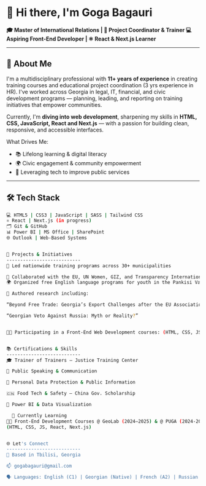 # 👋 Hi there, I'm Goga Bagauri

**🎓 Master of International Relations | 💼 Project Coordinator & Trainer
💻 Aspiring Front-End Developer | ⚛️ React & Next.js Learner**

---

## 🧠 About Me

I'm a multidisciplinary professional with **11+ years of experience** in creating training courses and educational project coordination (3 yrs experience in HR). I've worked across Georgia in legal, IT, financial, and civic development programs — planning, leading, and reporting on training initiatives that empower communities.

Currently, I'm **diving into web development**, sharpening my skills in **HTML, CSS, JavaScript, React and Next.js** — with a passion for building clean, responsive, and accessible interfaces.

What Drives Me:
- 📚 Lifelong learning & digital literacy
- 🌍 Civic engagement & community empowerment
- 🧩 Leveraging tech to improve public services

---

## 🛠️ Tech Stack

```bash
💻 HTML5 | CSS3 | JavaScript | SASS | Tailwind CSS
⚛️ React | Next.js (in progress)
🗂️ Git & GitHub
📊 Power BI | MS Office | SharePoint
🌐 Outlook | Web-Based Systems


🚀 Projects & Initiatives
---------------------------
🏫 Led nationwide training programs across 30+ municipalities

🤝 Collaborated with the EU, UN Women, GIZ, and Transparency International
🌍 Organized free English language programs for youth in the Pankisi Valley to support integration and equal opportunity

📝 Authored research including:

“Beyond Free Trade: Georgia’s Export Challenges after the EU Association Agreement”

“Georgian Veto Against Russia: Myth or Reality?”


🧑‍💻 Participating in a Front-End Web Development courses: (HTML, CSS, JS/React, Next.js) @ GeoLab (2024–2025) & (HTML, CSS, JS/React, Next.js) @ PUGA (2024-2025)


📚 Certifications & Skills
---------------------------
🎓 Trainer of Trainers – Justice Training Center

💬 Public Speaking & Communication

🔐 Personal Data Protection & Public Information

🇨🇳 Food Tech & Safety – China Gov. Scholarship

🧮 Power BI & Data Visualization

  🌱 Currently Learning
🧑‍💻 Front-End Development Courses @ GeoLab (2024–2025) & @ PUGA (2024-2025)
(HTML, CSS, JS, React, Next.js)


🌐 Let's Connect
---------------------------
📍 Based in Tbilisi, Georgia

📫 gogabagauri@gmail.com

🗣️ Languages: English (C1) | Georgian (Native) | French (A2) | Russian (Basic)
